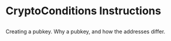 # CryptoConditions Instructions

##

Creating a pubkey. Why a pubkey, and how the addresses differ.
